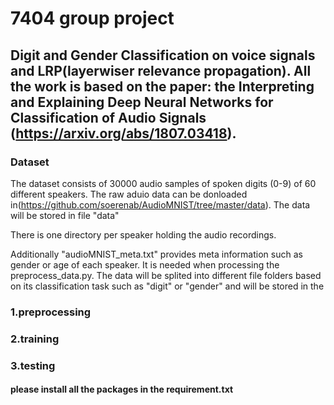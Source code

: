 # 7404 group project

## Digit and Gender Classification on voice signals and LRP(layerwiser relevance propagation). All the work is based on the paper: the Interpreting and Explaining Deep Neural Networks for Classification of Audio Signals (https://arxiv.org/abs/1807.03418).

### Dataset
The dataset consists of 30000 audio samples of spoken digits (0-9) of 60 different speakers. The raw aduio data can be donloaded in(https://github.com/soerenab/AudioMNIST/tree/master/data). The data will be stored in file "data"

There is one directory per speaker holding the audio recordings. 

Additionally "audioMNIST_meta.txt" provides meta information such as gender or age of each speaker. It is needed when processing the preprocess_data.py. The data will be splited into different file folders based on its classification task such as "digit" or "gender" and will be stored in the 



### 1.preprocessing 
### 2.training
### 3.testing

#### please install all the packages in the requirement.txt



